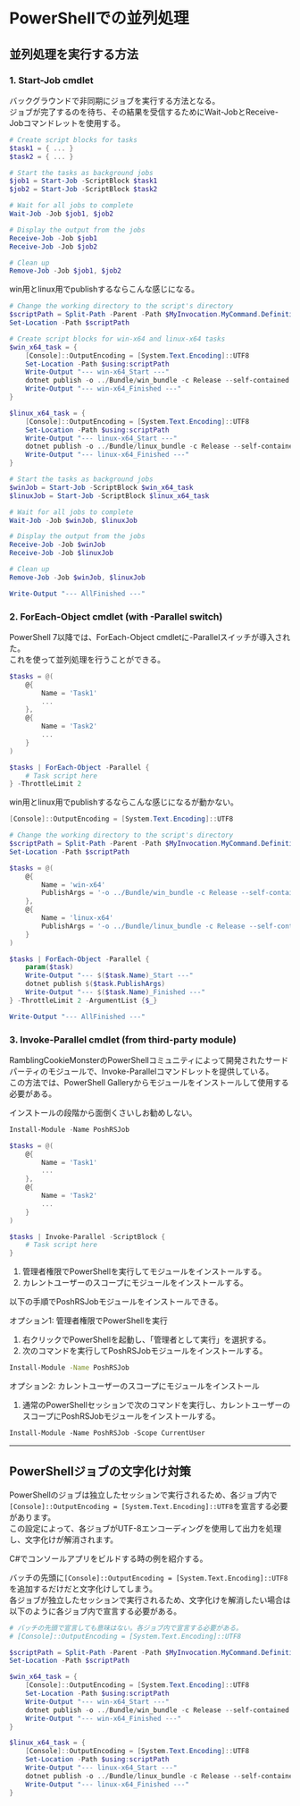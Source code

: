 # PowerShellでの並列処理

## 並列処理を実行する方法

### 1. Start-Job cmdlet

バックグラウンドで非同期にジョブを実行する方法となる。  
ジョブが完了するのを待ち、その結果を受信するためにWait-JobとReceive-Jobコマンドレットを使用する。  

``` ps1
# Create script blocks for tasks
$task1 = { ... }
$task2 = { ... }

# Start the tasks as background jobs
$job1 = Start-Job -ScriptBlock $task1
$job2 = Start-Job -ScriptBlock $task2

# Wait for all jobs to complete
Wait-Job -Job $job1, $job2

# Display the output from the jobs
Receive-Job -Job $job1
Receive-Job -Job $job2

# Clean up
Remove-Job -Job $job1, $job2
```

win用とlinux用でpublishするならこんな感じになる。  

``` ps1
# Change the working directory to the script's directory
$scriptPath = Split-Path -Parent -Path $MyInvocation.MyCommand.Definition
Set-Location -Path $scriptPath

# Create script blocks for win-x64 and linux-x64 tasks
$win_x64_task = {
    [Console]::OutputEncoding = [System.Text.Encoding]::UTF8
    Set-Location -Path $using:scriptPath
    Write-Output "--- win-x64_Start ---"
    dotnet publish -o ../Bundle/win_bundle -c Release --self-contained true -r win-x64 -p:IncludeNativeLibrariesForSelfExtract=true
    Write-Output "--- win-x64_Finished ---"
}

$linux_x64_task = {
    [Console]::OutputEncoding = [System.Text.Encoding]::UTF8
    Set-Location -Path $using:scriptPath
    Write-Output "--- linux-x64_Start ---"
    dotnet publish -o ../Bundle/linux_bundle -c Release --self-contained true -r linux-x64
    Write-Output "--- linux-x64_Finished ---"
}

# Start the tasks as background jobs
$winJob = Start-Job -ScriptBlock $win_x64_task
$linuxJob = Start-Job -ScriptBlock $linux_x64_task

# Wait for all jobs to complete
Wait-Job -Job $winJob, $linuxJob

# Display the output from the jobs
Receive-Job -Job $winJob
Receive-Job -Job $linuxJob

# Clean up
Remove-Job -Job $winJob, $linuxJob

Write-Output "--- AllFinished ---"
```

### 2. ForEach-Object cmdlet (with -Parallel switch)

PowerShell 7以降では、ForEach-Object cmdletに-Parallelスイッチが導入された。  
これを使って並列処理を行うことができる。  

``` ps1
$tasks = @(
    @{
        Name = 'Task1'
        ...
    },
    @{
        Name = 'Task2'
        ...
    }
)

$tasks | ForEach-Object -Parallel {
    # Task script here
} -ThrottleLimit 2
```

win用とlinux用でpublishするならこんな感じになるが動かない。  

``` ps1
[Console]::OutputEncoding = [System.Text.Encoding]::UTF8

# Change the working directory to the script's directory
$scriptPath = Split-Path -Parent -Path $MyInvocation.MyCommand.Definition
Set-Location -Path $scriptPath

$tasks = @(
    @{
        Name = 'win-x64'
        PublishArgs = '-o ../Bundle/win_bundle -c Release --self-contained true -r win-x64 -p:IncludeNativeLibrariesForSelfExtract=true'
    },
    @{
        Name = 'linux-x64'
        PublishArgs = '-o ../Bundle/linux_bundle -c Release --self-contained true -r linux-x64'
    }
)

$tasks | ForEach-Object -Parallel {
    param($task)
    Write-Output "--- $($task.Name)_Start ---"
    dotnet publish $($task.PublishArgs)
    Write-Output "--- $($task.Name)_Finished ---"
} -ThrottleLimit 2 -ArgumentList {$_}

Write-Output "--- AllFinished ---"
```

### 3. Invoke-Parallel cmdlet (from third-party module)

RamblingCookieMonsterのPowerShellコミュニティによって開発されたサードパーティのモジュールで、Invoke-Parallelコマンドレットを提供している。  
この方法では、PowerShell Galleryからモジュールをインストールして使用する必要がある。  

インストールの段階から面倒くさいしお勧めしない。  

``` ps1
Install-Module -Name PoshRSJob

$tasks = @(
    @{
        Name = 'Task1'
        ...
    },
    @{
        Name = 'Task2'
        ...
    }
)

$tasks | Invoke-Parallel -ScriptBlock {
    # Task script here
}
```

1. 管理者権限でPowerShellを実行してモジュールをインストールする。  
2. カレントユーザーのスコープにモジュールをインストールする。  

以下の手順でPoshRSJobモジュールをインストールできる。

オプション1: 管理者権限でPowerShellを実行  

1. 右クリックでPowerShellを起動し、「管理者として実行」を選択する。  
2. 次のコマンドを実行してPoshRSJobモジュールをインストールする。  

``` bat
Install-Module -Name PoshRSJob
```

オプション2: カレントユーザーのスコープにモジュールをインストール  

1. 通常のPowerShellセッションで次のコマンドを実行し、カレントユーザーのスコープにPoshRSJobモジュールをインストールする。  

``` txt
Install-Module -Name PoshRSJob -Scope CurrentUser
```

---

## PowerShellジョブの文字化け対策

PowerShellのジョブは独立したセッションで実行されるため、各ジョブ内で`[Console]::OutputEncoding = [System.Text.Encoding]::UTF8`を宣言する必要があります。  
この設定によって、各ジョブがUTF-8エンコーディングを使用して出力を処理し、文字化けが解消されます。  

C#でコンソールアプリをビルドする時の例を紹介する。  

バッチの先頭に`[Console]::OutputEncoding = [System.Text.Encoding]::UTF8`を追加するだけだと文字化けしてしまう。  
各ジョブが独立したセッションで実行されるため、文字化けを解消したい場合は以下のように各ジョブ内で宣言する必要がある。  

``` ps1
# バッチの先頭で宣言しても意味はない。各ジョブ内で宣言する必要がある。
# [Console]::OutputEncoding = [System.Text.Encoding]::UTF8

$scriptPath = Split-Path -Parent -Path $MyInvocation.MyCommand.Definition
Set-Location -Path $scriptPath

$win_x64_task = {
    [Console]::OutputEncoding = [System.Text.Encoding]::UTF8
    Set-Location -Path $using:scriptPath
    Write-Output "--- win-x64_Start ---"
    dotnet publish -o ../Bundle/win_bundle -c Release --self-contained true -r win-x64 -p:IncludeNativeLibrariesForSelfExtract=true
    Write-Output "--- win-x64_Finished ---"
}

$linux_x64_task = {
    [Console]::OutputEncoding = [System.Text.Encoding]::UTF8
    Set-Location -Path $using:scriptPath
    Write-Output "--- linux-x64_Start ---"
    dotnet publish -o ../Bundle/linux_bundle -c Release --self-contained true -r linux-x64
    Write-Output "--- linux-x64_Finished ---"
}
```
